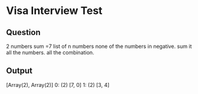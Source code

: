 # Visa Interview Test

## Question

2 numbers sum =7 list of n numbers none of the numbers in negative.
sum it all the numbers. all the combination.

## Output

[Array(2), Array(2)]
0: (2) [7, 0]
1: (2) [3, 4]
